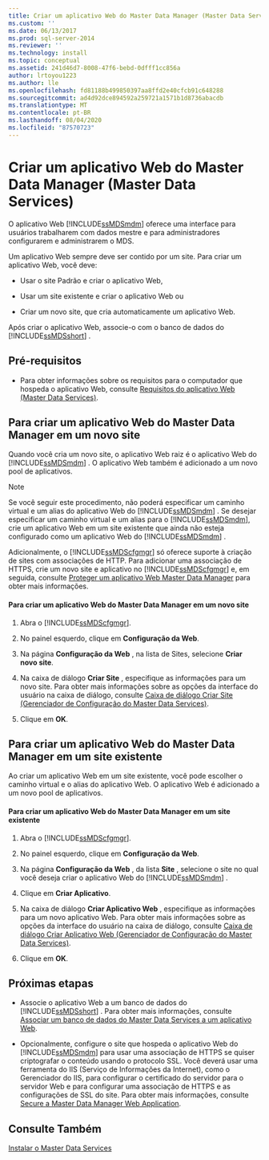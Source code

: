 ```yaml
---
title: Criar um aplicativo Web do Master Data Manager (Master Data Services) | Microsoft Docs
ms.custom: ''
ms.date: 06/13/2017
ms.prod: sql-server-2014
ms.reviewer: ''
ms.technology: install
ms.topic: conceptual
ms.assetid: 241d46d7-8008-47f6-bebd-0dfff1cc856a
author: lrtoyou1223
ms.author: lle
ms.openlocfilehash: fd81188b499850397aa8ffd2e40cfcb91c648288
ms.sourcegitcommit: ad4d92dce894592a259721a1571b1d8736abacdb
ms.translationtype: MT
ms.contentlocale: pt-BR
ms.lasthandoff: 08/04/2020
ms.locfileid: "87570723"
---
```

# <a name="create-a-master-data-manager-web-application-master-data-services"></a>Criar um aplicativo Web do Master Data Manager (Master Data Services)
  O aplicativo Web [!INCLUDE[ssMDSmdm](../../includes/ssmdsmdm-md.md)] oferece uma interface para usuários trabalharem com dados mestre e para administradores configurarem e administrarem o MDS.  
  
 Um aplicativo Web sempre deve ser contido por um site. Para criar um aplicativo Web, você deve:  
  
-   Usar o site Padrão e criar o aplicativo Web,  
  
-   Usar um site existente e criar o aplicativo Web ou  
  
-   Criar um novo site, que cria automaticamente um aplicativo Web.  
  
 Após criar o aplicativo Web, associe-o com o banco de dados do [!INCLUDE[ssMDSshort](../../includes/ssmdsshort-md.md)] .  
  
## <a name="prerequisites"></a>Pré-requisitos  
  
-   Para obter informações sobre os requisitos para o computador que hospeda o aplicativo Web, consulte [Requisitos do aplicativo Web &#40;Master Data Services&#41;](web-application-requirements-master-data-services.md).  
  
## <a name="to-create-a-master-data-manager-web-application-in-a-new-website"></a>Para criar um aplicativo Web do Master Data Manager em um novo site  
 Quando você cria um novo site, o aplicativo Web raiz é o aplicativo Web do [!INCLUDE[ssMDSmdm](../../includes/ssmdsmdm-md.md)] . O aplicativo Web também é adicionado a um novo pool de aplicativos.  
  
> [!NOTE]  
>  Se você seguir este procedimento, não poderá especificar um caminho virtual e um alias do aplicativo Web do [!INCLUDE[ssMDSmdm](../../includes/ssmdsmdm-md.md)] . Se desejar especificar um caminho virtual e um alias para o [!INCLUDE[ssMDSmdm](../../includes/ssmdsmdm-md.md)], crie um aplicativo Web em um site existente que ainda não esteja configurado como um aplicativo Web do [!INCLUDE[ssMDSmdm](../../includes/ssmdsmdm-md.md)] .  
  
 Adicionalmente, o [!INCLUDE[ssMDScfgmgr](../../includes/ssmdscfgmgr-md.md)] só oferece suporte à criação de sites com associações de HTTP. Para adicionar uma associação de HTTPS, crie um novo site e aplicativo no [!INCLUDE[ssMDScfgmgr](../../includes/ssmdscfgmgr-md.md)] e, em seguida, consulte [Proteger um aplicativo Web Master Data Manager](secure-a-master-data-manager-web-application.md) para obter mais informações.  
  
#### <a name="to-create-a-master-data-manager-web-application-in-a-new-website"></a>Para criar um aplicativo Web do Master Data Manager em um novo site  
  
1.  Abra o [!INCLUDE[ssMDScfgmgr](../../includes/ssmdscfgmgr-md.md)].  
  
2.  No painel esquerdo, clique em **Configuração da Web**.  
  
3.  Na página **Configuração da Web** , na lista de Sites, selecione **Criar novo site**.  
  
4.  Na caixa de diálogo **Criar Site** , especifique as informações para um novo site. Para obter mais informações sobre as opções da interface do usuário na caixa de diálogo, consulte [Caixa de diálogo Criar Site &#40;Gerenciador de Configuração do Master Data Services&#41;](../create-website-dialog-box-master-data-services-configuration-manager.md).  
  
5.  Clique em **OK**.  
  
## <a name="to-create-a-master-data-manager-web-application-in-an-existing-website"></a>Para criar um aplicativo Web do Master Data Manager em um site existente  
 Ao criar um aplicativo Web em um site existente, você pode escolher o caminho virtual e o alias do aplicativo Web. O aplicativo Web é adicionado a um novo pool de aplicativos.  
  
#### <a name="to-create-a-master-data-manager-web-application-in-an-existing-website"></a>Para criar um aplicativo Web do Master Data Manager em um site existente  
  
1.  Abra o [!INCLUDE[ssMDScfgmgr](../../includes/ssmdscfgmgr-md.md)].  
  
2.  No painel esquerdo, clique em **Configuração da Web**.  
  
3.  Na página **Configuração da Web** , da lista **Site** , selecione o site no qual você deseja criar o aplicativo Web do [!INCLUDE[ssMDSmdm](../../includes/ssmdsmdm-md.md)] .  
  
4.  Clique em **Criar Aplicativo**.  
  
5.  Na caixa de diálogo **Criar Aplicativo Web** , especifique as informações para um novo aplicativo Web. Para obter mais informações sobre as opções da interface do usuário na caixa de diálogo, consulte [Caixa de diálogo Criar Aplicativo Web &#40;Gerenciador de Configuração do Master Data Services&#41;](../create-web-application-dialog-box-master-data-services-configuration-manager.md).  
  
6.  Clique em **OK**.  
  
## <a name="next-steps"></a>Próximas etapas  
  
-   Associe o aplicativo Web a um banco de dados do [!INCLUDE[ssMDSshort](../../includes/ssmdsshort-md.md)] . Para obter mais informações, consulte [Associar um banco de dados do Master Data Services a um aplicativo Web](associate-a-master-data-services-database-and-web-application.md).  
  
-   Opcionalmente, configure o site que hospeda o aplicativo Web do [!INCLUDE[ssMDSmdm](../../includes/ssmdsmdm-md.md)] para usar uma associação de HTTPS se quiser criptografar o conteúdo usando o protocolo SSL. Você deverá usar uma ferramenta do IIS (Serviço de Informações da Internet), como o Gerenciador do IIS, para configurar o certificado do servidor para o servidor Web e para configurar uma associação de HTTPS e as configurações de SSL do site. Para obter mais informações, consulte [Secure a Master Data Manager Web Application](secure-a-master-data-manager-web-application.md).  
  
## <a name="see-also"></a>Consulte Também  
 [Instalar o Master Data Services](install-master-data-services.md)  
  
  
